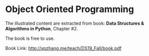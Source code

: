 # Object Oriented Programming

The illustrated content are extracted from book: __Data Structures & Algorithms in Python__, Chapter #2.

The book is free to use.

Book Link: http://xpzhang.me/teach/DS19_Fall/book.pdf
